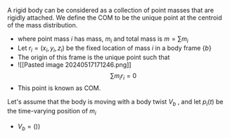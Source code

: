 A rigid body can be considered as a collection of point masses that are rigidly attached. We define the COM to be the unique point at the centroid of the mass distribution. 
- where point mass $i$ has mass, $m_{i}$ and total mass is $m = \sum{m_i}$
- Let $r_{i}= (x_{i},y_{i},z_{i})$  be the fixed location of mass $i$ in a body frame {$b$}
- The origin of this frame is the unique point such that 
- ![[Pasted image 20240517171246.png]]$$\sum{m_{i}r_{i}} = 0$$
- This point is known as COM. 

Let's assume that the body is moving with a body twist $V_{b}$ , and let $p_{i}(t)$ be the time-varying position of $m_{i}$ 
- $V_{b} = ())$